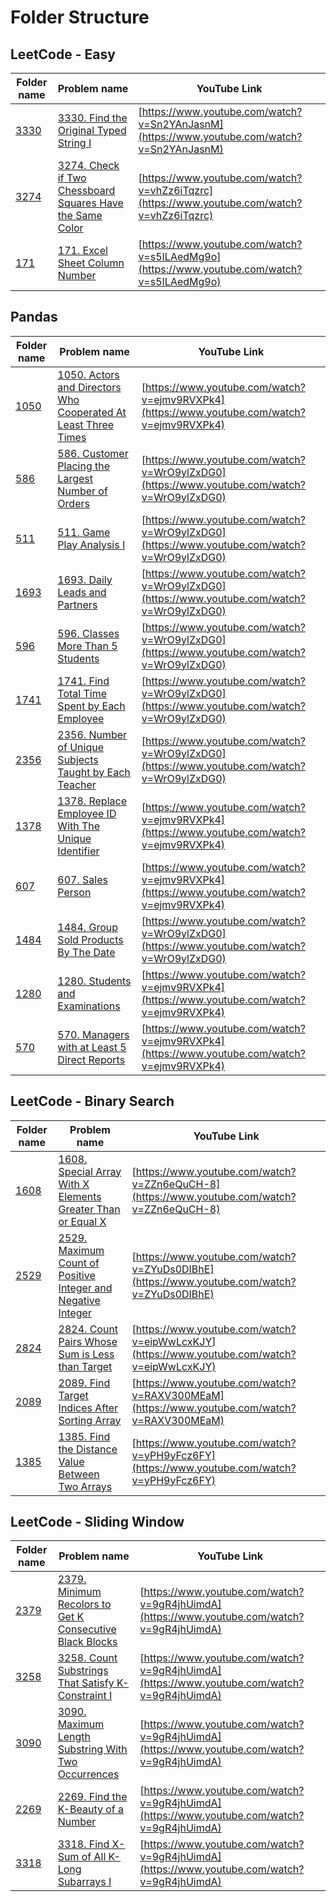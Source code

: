 # Folder Structure


## LeetCode - Easy
| Folder name | Problem name | YouTube Link |
|-------------|--------------|--------------|
| [3330](https://github.com/Techtonic-knights/TechtonicKnights/tree/main/LeetCode%20-%20Easy/3330) | [3330. Find the Original Typed String I](https://leetcode.com/problems/find-the-original-typed-string-i/) | [https://www.youtube.com/watch?v=Sn2YAnJasnM](https://www.youtube.com/watch?v=Sn2YAnJasnM) |
| [3274](https://github.com/Techtonic-knights/TechtonicKnights/tree/main/LeetCode%20-%20Easy/3274) | [3274. Check if Two Chessboard Squares Have the Same Color](https://leetcode.com/problems/check-if-two-chessboard-squares-have-the-same-color/) | [https://www.youtube.com/watch?v=vhZz6iTqzrc](https://www.youtube.com/watch?v=vhZz6iTqzrc) |
| [171](https://github.com/Techtonic-knights/TechtonicKnights/tree/main/LeetCode%20-%20Easy/171) | [171. Excel Sheet Column Number](https://leetcode.com/problems/excel-sheet-column-number/) | [https://www.youtube.com/watch?v=s5ILAedMg9o](https://www.youtube.com/watch?v=s5ILAedMg9o) |

## Pandas
| Folder name | Problem name | YouTube Link |
|-------------|--------------|--------------|
| [1050](https://github.com/Techtonic-knights/TechtonicKnights/tree/main/Pandas/1050) | [1050. Actors and Directors Who Cooperated At Least Three Times](https://leetcode.com/problems/actors-and-directors-who-cooperated-at-least-three-times/) | [https://www.youtube.com/watch?v=ejmv9RVXPk4](https://www.youtube.com/watch?v=ejmv9RVXPk4) |
| [586](https://github.com/Techtonic-knights/TechtonicKnights/tree/main/Pandas/586) | [586. Customer Placing the Largest Number of Orders](https://leetcode.com/problems/customer-placing-the-largest-number-of-orders/) | [https://www.youtube.com/watch?v=WrO9ylZxDG0](https://www.youtube.com/watch?v=WrO9ylZxDG0) |
| [511](https://github.com/Techtonic-knights/TechtonicKnights/tree/main/Pandas/511) | [511. Game Play Analysis I](https://leetcode.com/problems/game-play-analysis-i/) | [https://www.youtube.com/watch?v=WrO9ylZxDG0](https://www.youtube.com/watch?v=WrO9ylZxDG0) |
| [1693](https://github.com/Techtonic-knights/TechtonicKnights/tree/main/Pandas/1693) | [1693. Daily Leads and Partners](https://leetcode.com/problems/daily-leads-and-partners/) | [https://www.youtube.com/watch?v=WrO9ylZxDG0](https://www.youtube.com/watch?v=WrO9ylZxDG0) |
| [596](https://github.com/Techtonic-knights/TechtonicKnights/tree/main/Pandas/596) | [596. Classes More Than 5 Students](https://leetcode.com/problems/classes-more-than-5-students/) | [https://www.youtube.com/watch?v=WrO9ylZxDG0](https://www.youtube.com/watch?v=WrO9ylZxDG0) |
| [1741](https://github.com/Techtonic-knights/TechtonicKnights/tree/main/Pandas/1741) | [1741. Find Total Time Spent by Each Employee](https://leetcode.com/problems/find-total-time-spent-by-each-employee/) | [https://www.youtube.com/watch?v=WrO9ylZxDG0](https://www.youtube.com/watch?v=WrO9ylZxDG0) |
| [2356](https://github.com/Techtonic-knights/TechtonicKnights/tree/main/Pandas/2356) | [2356. Number of Unique Subjects Taught by Each Teacher](https://leetcode.com/problems/number-of-unique-subjects-taught-by-each-teacher/) | [https://www.youtube.com/watch?v=WrO9ylZxDG0](https://www.youtube.com/watch?v=WrO9ylZxDG0) |
| [1378](https://github.com/Techtonic-knights/TechtonicKnights/tree/main/Pandas/1378) | [1378. Replace Employee ID With The Unique Identifier](https://leetcode.com/problems/replace-employee-id-with-the-unique-identifier/) | [https://www.youtube.com/watch?v=ejmv9RVXPk4](https://www.youtube.com/watch?v=ejmv9RVXPk4) |
| [607](https://github.com/Techtonic-knights/TechtonicKnights/tree/main/Pandas/607) | [607. Sales Person](https://leetcode.com/problems/sales-person/) | [https://www.youtube.com/watch?v=ejmv9RVXPk4](https://www.youtube.com/watch?v=ejmv9RVXPk4) |
| [1484](https://github.com/Techtonic-knights/TechtonicKnights/tree/main/Pandas/1484) | [1484. Group Sold Products By The Date](https://leetcode.com/problems/group-sold-products-by-the-date/) | [https://www.youtube.com/watch?v=WrO9ylZxDG0](https://www.youtube.com/watch?v=WrO9ylZxDG0) |
| [1280](https://github.com/Techtonic-knights/TechtonicKnights/tree/main/Pandas/1280) | [1280. Students and Examinations](https://leetcode.com/problems/students-and-examinations/) | [https://www.youtube.com/watch?v=ejmv9RVXPk4](https://www.youtube.com/watch?v=ejmv9RVXPk4) |
| [570](https://github.com/Techtonic-knights/TechtonicKnights/tree/main/Pandas/570) | [570. Managers with at Least 5 Direct Reports](https://leetcode.com/problems/managers-with-at-least-5-direct-reports/) | [https://www.youtube.com/watch?v=ejmv9RVXPk4](https://www.youtube.com/watch?v=ejmv9RVXPk4) |

## LeetCode - Binary Search
| Folder name | Problem name | YouTube Link |
|-------------|--------------|--------------|
| [1608](https://github.com/Techtonic-knights/TechtonicKnights/tree/main/LeetCode%20-%20Binary%20Search/1608) | [1608. Special Array With X Elements Greater Than or Equal X](https://leetcode.com/problems/special-array-with-x-elements-greater-than-or-equal-x/) | [https://www.youtube.com/watch?v=ZZn6eQuCH-8](https://www.youtube.com/watch?v=ZZn6eQuCH-8) |
| [2529](https://github.com/Techtonic-knights/TechtonicKnights/tree/main/LeetCode%20-%20Binary%20Search/2529) | [2529. Maximum Count of Positive Integer and Negative Integer](https://leetcode.com/problems/maximum-count-of-positive-integer-and-negative-integer/) | [https://www.youtube.com/watch?v=ZYuDs0DIBhE](https://www.youtube.com/watch?v=ZYuDs0DIBhE) |
| [2824](https://github.com/Techtonic-knights/TechtonicKnights/tree/main/LeetCode%20-%20Binary%20Search/2824) | [2824. Count Pairs Whose Sum is Less than Target](https://leetcode.com/problems/count-pairs-whose-sum-is-less-than-target/) | [https://www.youtube.com/watch?v=eipWwLcxKJY](https://www.youtube.com/watch?v=eipWwLcxKJY) |
| [2089](https://github.com/Techtonic-knights/TechtonicKnights/tree/main/LeetCode%20-%20Binary%20Search/2089) | [2089. Find Target Indices After Sorting Array](https://leetcode.com/problems/find-target-indices-after-sorting-array/) | [https://www.youtube.com/watch?v=RAXV300MEaM](https://www.youtube.com/watch?v=RAXV300MEaM) |
| [1385](https://github.com/Techtonic-knights/TechtonicKnights/tree/main/LeetCode%20-%20Binary%20Search/1385) | [1385. Find the Distance Value Between Two Arrays](https://leetcode.com/problems/find-the-distance-value-between-two-arrays/) | [https://www.youtube.com/watch?v=yPH9yFcz6FY](https://www.youtube.com/watch?v=yPH9yFcz6FY) |

## LeetCode - Sliding Window
| Folder name | Problem name | YouTube Link |
|-------------|--------------|--------------|
| [2379](https://github.com/Techtonic-knights/TechtonicKnights/tree/main/LeetCode%20-%20Sliding%20Window/2379) | [2379. Minimum Recolors to Get K Consecutive Black Blocks](https://leetcode.com/problems/minimum-recolors-to-get-k-consecutive-black-blocks/) | [https://www.youtube.com/watch?v=9gR4jhUimdA](https://www.youtube.com/watch?v=9gR4jhUimdA) |
| [3258](https://github.com/Techtonic-knights/TechtonicKnights/tree/main/LeetCode%20-%20Sliding%20Window/3258) | [3258. Count Substrings That Satisfy K-Constraint I](https://leetcode.com/problems/count-substrings-that-satisfy-k-constraint-i/) | [https://www.youtube.com/watch?v=9gR4jhUimdA](https://www.youtube.com/watch?v=9gR4jhUimdA) |
| [3090](https://github.com/Techtonic-knights/TechtonicKnights/tree/main/LeetCode%20-%20Sliding%20Window/3090) | [3090. Maximum Length Substring With Two Occurrences](https://leetcode.com/problems/maximum-length-substring-with-two-occurrences/) | [https://www.youtube.com/watch?v=9gR4jhUimdA](https://www.youtube.com/watch?v=9gR4jhUimdA) |
| [2269](https://github.com/Techtonic-knights/TechtonicKnights/tree/main/LeetCode%20-%20Sliding%20Window/2269) | [2269. Find the K-Beauty of a Number](https://leetcode.com/problems/find-the-k-beauty-of-a-number/) | [https://www.youtube.com/watch?v=9gR4jhUimdA](https://www.youtube.com/watch?v=9gR4jhUimdA) |
| [3318](https://github.com/Techtonic-knights/TechtonicKnights/tree/main/LeetCode%20-%20Sliding%20Window/3318) | [3318. Find X-Sum of All K-Long Subarrays I](https://leetcode.com/problems/find-x-sum-of-all-k-long-subarrays-i/) | [https://www.youtube.com/watch?v=9gR4jhUimdA](https://www.youtube.com/watch?v=9gR4jhUimdA) |
